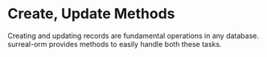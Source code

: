 # Create, Update Methods

Creating and updating records are fundamental operations in any database.
surreal-orm provides methods to easily handle both these tasks.
